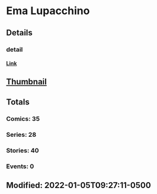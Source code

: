 # Ema  Lupacchino 
## Details
### detail
#### [Link](http://marvel.com/comics/creators/13274/ema_lupacchino?utm_campaign=apiRef&utm_source=225578a89fc76f3d20fbffda5d17a88d)
## [Thumbnail](http://i.annihil.us/u/prod/marvel/i/mg/b/40/image_not_available.jpg)
## Totals
### Comics: 35
### Series: 28
### Stories: 40
### Events: 0
## Modified: 2022-01-05T09:27:11-0500